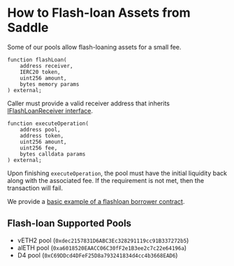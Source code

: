 # How to Flash-loan Assets from Saddle

Some of our pools allow flash-loaning assets for a small fee.

```text
function flashLoan(
    address receiver,
    IERC20 token,
    uint256 amount,
    bytes memory params
) external;
```

Caller must provide a valid receiver address that inherits [IFlashLoanReceiver interface](https://github.com/saddle-finance/saddle-contract/blob/master/contracts/interfaces/IFlashLoanReceiver.sol).

```text
function executeOperation(
    address pool,
    address token,
    uint256 amount,
    uint256 fee,
    bytes calldata params
) external;
```

Upon finishing `executeOperation`, the pool must have the initial liquidity back along with the associated fee. If the requirement is not met, then the transaction will fail.

We provide a [basic example of a flashloan borrower contract](https://github.com/saddle-finance/saddle-contract/blob/master/contracts/helper/FlashLoanBorrowerExample.sol).

## Flash-loan Supported Pools

- vETH2 pool \(`0xdec2157831D6ABC3Ec328291119cc91B337272b5`\)
- alETH pool \(`0xa6018520EAACC06C30fF2e1B3ee2c7c22e64196a`\)
- D4 pool \(`0xC69DDcd4DFeF25D8a793241834d4cc4b3668EAD6`\)
